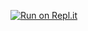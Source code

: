 [![Run on Repl.it](https://replit.com/badge/github/wellsousaaa/Five-Nights-at-Freddys-Web.git)](https://replit.com/new/github/wellsousaaa/Five-Nights-at-Freddys-Web.git)
